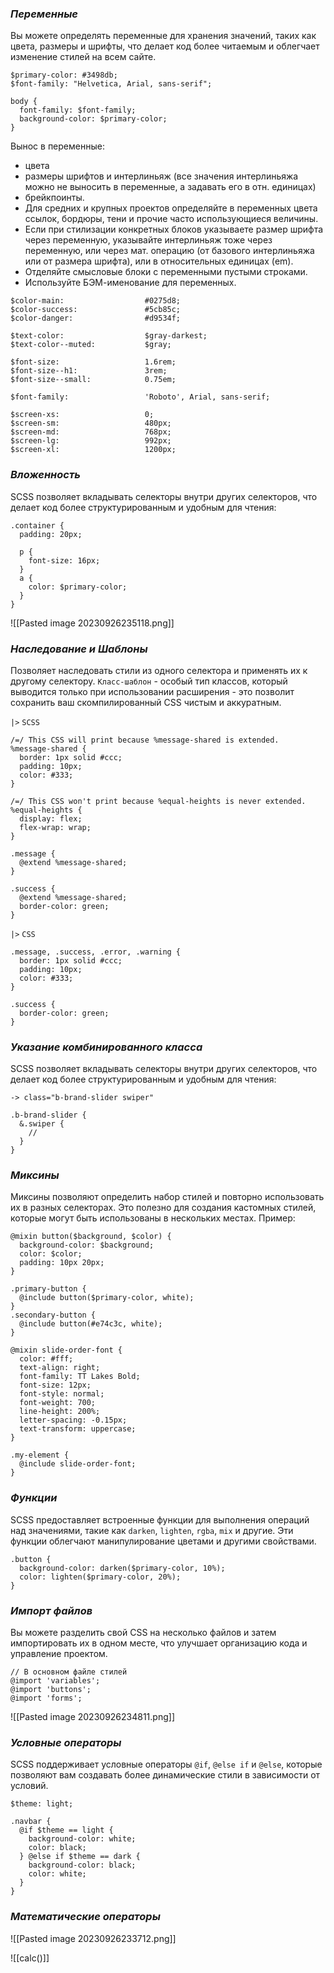 ### _Переменные_

Вы можете определять переменные для хранения значений, таких как цвета, размеры и шрифты, что делает код более читаемым и облегчает изменение стилей на всем сайте.

  ```
  $primary-color: #3498db;
  $font-family: "Helvetica, Arial, sans-serif";

  body {
    font-family: $font-family;
    background-color: $primary-color;
  }
  ```

Вынос в переменные:
- цвета
- размеры шрифтов и интерлиньяж (все значения интерлиньяжа можно не выносить в переменные, а задавать его в отн. единицах)
- брейкпоинты.
- Для средних и крупных проектов определяйте в переменных цвета ссылок, бордюры, тени и прочие часто использующиеся величины.
- Если при стилизации конкретных блоков указываете размер шрифта через переменную, указывайте интерлиньяж тоже через переменную, или через мат. операцию (от базового интерлиньяжа или от размера шрифта), или в относительных единицах (em).
- Отделяйте смысловые блоки с переменными пустыми строками.
- Используйте БЭМ-именование для переменных.

```
$color-main:                  #0275d8;
$color-success:               #5cb85c;
$color-danger:                #d9534f;

$text-color:                  $gray-darkest;
$text-color--muted:           $gray;

$font-size:                   1.6rem;
$font-size--h1:               3rem;
$font-size--small:            0.75em;

$font-family:                 'Roboto', Arial, sans-serif;

$screen-xs:                   0;
$screen-sm:                   480px;
$screen-md:                   768px;
$screen-lg:                   992px;
$screen-xl:                   1200px;
```

### _Вложенность_

SCSS позволяет вкладывать селекторы внутри других селекторов, что делает код более структурированным и удобным для чтения:

  ```
  .container {
    padding: 20px;

    p {
      font-size: 16px;
    }
    a {
      color: $primary-color;
    }
  }
  ```

![[Pasted image 20230926235118.png]]

### _Наследование и Шаблоны_

Позволяет наследовать стили из одного селектора и применять их к другому селектору.
`Класс-шаблон` - особый тип классов, который выводится только при использовании расширения - это позволит сохранить ваш скомпилированный CSS чистым и аккуратным.

`|>` `SCSS`
```
/=/ This CSS will print because %message-shared is extended. 
%message-shared {
  border: 1px solid #ccc;
  padding: 10px;
  color: #333;
}

/=/ This CSS won't print because %equal-heights is never extended.
%equal-heights {
  display: flex;
  flex-wrap: wrap;
}

.message {
  @extend %message-shared;
}

.success {
  @extend %message-shared;
  border-color: green;
}
```
`|>` `CSS`
```
.message, .success, .error, .warning {
  border: 1px solid #ccc;
  padding: 10px;
  color: #333;
}

.success {
  border-color: green;
}
```

### _Указание комбинированного класса_

SCSS позволяет вкладывать селекторы внутри других селекторов, что делает код более структурированным и удобным для чтения:

```
-> class="b-brand-slider swiper"

.b-brand-slider {
  &.swiper {
    //
  }
}
```

### _Миксины_

Миксины позволяют определить набор стилей и повторно использовать их в разных селекторах. Это полезно для создания кастомных стилей, которые могут быть использованы в нескольких местах. Пример:

  ```
  @mixin button($background, $color) {
    background-color: $background;
    color: $color;
    padding: 10px 20px;
  }

  .primary-button {
    @include button($primary-color, white);
  }
  .secondary-button {
    @include button(#e74c3c, white);
  }
  ```

```
@mixin slide-order-font {
  color: #fff;
  text-align: right;
  font-family: TT Lakes Bold;
  font-size: 12px;
  font-style: normal;
  font-weight: 700;
  line-height: 200%;
  letter-spacing: -0.15px;
  text-transform: uppercase;
}

.my-element {
  @include slide-order-font;
}
```

### _Функции_

SCSS предоставляет встроенные функции для выполнения операций над значениями, такие как `darken`, `lighten`, `rgba`, `mix` и другие. Эти функции облегчают манипулирование цветами и другими свойствами.

  ```
  .button {
    background-color: darken($primary-color, 10%);
    color: lighten($primary-color, 20%);
  }
  ```

### _Импорт файлов_

Вы можете разделить свой CSS на несколько файлов и затем импортировать их в одном месте, что улучшает организацию кода и управление проектом.

  ```
  // В основном файле стилей
  @import 'variables';
  @import 'buttons';
  @import 'forms';
  ```

![[Pasted image 20230926234811.png]]

### _Условные операторы_

 SCSS поддерживает условные операторы `@if`, `@else if` и `@else`, которые позволяют вам создавать более динамические стили в зависимости от условий.

  ```
  $theme: light;

  .navbar {
    @if $theme == light {
      background-color: white;
      color: black;
    } @else if $theme == dark {
      background-color: black;
      color: white;
    }
  }
  ```

### _Математические операторы_

![[Pasted image 20230926233712.png]]

![[calc()]]
